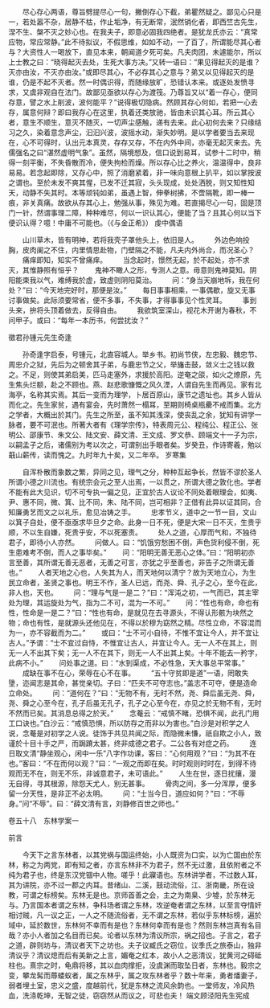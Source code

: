 <!-- { "loadSidebar": true } -->
　　尽心存心两语，尊旨劈提尽心一句，撇倒存心下截，弟瞿然疑之。鄙见心只是一，若处嚣不杂，居静不枯，作止垢净，有无断常，泯然销化者，即西竺古先生，涅不生、槃不灭之妙心也。在我夫子，即意必固我四绝者。是犹龙氏亦云：“真常应物，常应常静。”此不待拟议，不假思维，如如不动，一了百了，所谓能尽其心者与？大资性人一喝放下，直见本来，朝闻道夕死可矣。凡夫肉团，未遽能尔，所以上士教之曰：“晓得起灭去处，生死大事方决。”又转一语曰：“果见得起灭的是谁？灭亦由汝，不灭亦由汝。”或即尽其心，不必存其心之意与？弟又以见得起灭的是谁，仍是不起不灭者。然一时偶识得，而随缘放旷，恐错认本来。或逐处发愤寻求，又虞非观自在法门。故鄙见亟欲以存心为渡筏。乃尊旨又以“着一存心，便同存意，譬之水上削波，波何能平？”说得极切隐病。然顾其存心何如，若把一心去存，属意何辩？即曰我存心在这里，执着还类放驰，皆由未识其心耳。所云其心者，意生不顺生，意灭不随灭，一切声尘感触，递有去来。此心初何去来？只缘结习之久，染着意念声尘，汩汩兴波，波摇水动，渐失妙明。是以学者要当去来现在，心不可得时，认出元本真灵，存存又存，不在内外中间，亦毫无起灭来去。先儒强名之曰“湛然虚明气象”。虽然，隔境想及，信口说到易耳，试参十二时中，稍得一刻平衡，不失昏散而冷，便失拘检而燥。所以存心比之养火，温温得中，良非易易。若念起即除，又存心中，照了消磨紧着，非一味向意根上扒平，如以掌按波之谓也。至於未发不爽其惺，已发不迁其寂，头头现成，处处洒脱，则又知性知天，动静不失其时。本等顽钝如弟，虽遇上智，伸拳树拂，不啻隔靴，即一棒一痕，非关真痛。故欲从存其心上，勉强从事，殊见为难。若直揭尽心一句，固是顶门一针，然谓事理二障，种种难尽，何以一识认其心，便能了当？且其心何以当下便识认得？噫！中庸不可能也。（《与金正希》）
虔中偶语

　　山川草木，皆有明神，若将我壳子罩他头上，依旧是人。
　　外边色响投胸，皮肉阑之不住，内里情思赴物，门壁隔之不能，凡夫内外尚合，而况圣心？
　　痛痒即知，知实不曾痛痒。
　　当念起时，憬然无起，於不起处，亦不求灭，其惟静照有恒乎？
　　鬼神不瞰人之形，专测人之意。毋意则鬼神莫知。阴阳能束我以气，难缚我於虚，致虚则阴阳莫治。
　　问：“身当天崩地坼，我在何处？”曰：“今天地完好时，那便是汝。”
　　每日事事相乘，一事偶歇，旋又无事讨事做矣。此际须要常省，便不多事，不失事，才得事事见个性灵耳。
　　事到头来，拚将头顶着做去，反得自由。
　　我欲筑室深山，视花木开谢为春秋，不问甲子。或曰：“每年一本历书，何尝扰汝？”

徵君孙锺元先生奇逢

　　孙奇逢字启泰，号锺元，北直容城人。举乡书。初尚节侠，左忠毅、魏忠节、周忠介之狱，先后为之顿舍其子弟，与鹿忠节之父，举旛击鼓，敛义士之钱以救之。不足，则使其弟启美，匹马走塞外，求援於高阳。逆奄之燄，如火之燎原，先生焦头烂额，赴之不顾也。燕、赵悲歌慷慨之风久湮，人谓自先生而再见。家有北海亭，名称其实焉。其后一变而为理学，卜居百原山，康节之遗址也。其乡人皆从而化之。先生家贫，遇有宴会，先时萧然一榻耳，至期则椅桌瓶罍不戒而集。北方之学者，大概出於其门。先生之所至，虽不知其浅深，使丧乱之余，犹知有讲学一脉者，要不可泯也。所著大者有《理学宗传》，特表周元公、程纯公、程正公、张明公、邵康节、朱文公、陆文安、薛文清、王文成、罗文恭、顾端文十一子为宗，以嗣孟子之后，诸儒别为考以次之，可谓别出手眼者矣。岁癸丑，作诗寄羲，勉以蕺山薪传，读而愧之。九时年九十矣，又二年卒。
岁寒集

　　自浑朴散而象数之繁，异同之见，理气之分，种种互起争长，然皆不谬於圣人所谓小德之川流也。有统宗会元之至人出焉，一以贯之，所谓大德之敦化也。学者不能有此大见识，切不可专执一偏之见，正宜於古人议论不同处着眼理会，如夷、尹、惠不同，微、箕、比不同，朱、陆不同，岂可相非？正借有此异以证其同，合知廉勇艺而文之以礼乐，愈见冶铸之手。
　　忠孝节义，道中之一节一目，文山以箕子自处，便不亟亟求毕旦夕之命。此身一日不死，便是大宋一日不灭，生贵乎顺，不以生自嫌，死贵乎安，不以死塞责。
　　处人之道，心厚而气和，不独待君子，即待小人亦然。
　　问做人。曰：“饥饿穷愁困不倒，声色货利侵不倒，死生患难考不倒，而人之事毕矣。”
　　问：“阳明无善无恶心之体。”曰：“阳明初亦言至善，其所谓无善无恶者，无善之可言，亦犹之乎至善也，非告子之所谓无善也。”
　　人者天地之心也，人失其为人，而天地何以清宁？故为天地立心，为生民立命者，圣贤之事也。明王不作，圣人已远，而尧、舜、孔子之心，至今在此，非人也，天也。
　　问：“理与气是一是二？”曰：“浑沌之初，一气而已，其主宰处为理，其运旋处为气，指为二不可，混为一不可。”
　　问：“性也有命，命也有性，性命是一是二？”曰：“性也有命，是就见在去寻源头，不得认形骸为块然之物；命也有性，是就源头还他见在，不得以於穆为窈然之精。尽性立命，不容混而为一，亦不容截而为二。”
　　或曰：“士不可小自待，不惟不宜让今人，并不宜让古人。”予谓：“士不宜过自恃，不惟宜让古人，并宜让今人。无一人不在其上，则无一人不出其下矣；无一人不在其下，则无一人不出其上矣。十年不能去一矜字，此病不小。”
　　问处事之道。曰：“水到渠成，不必性急，天大事总平常事。”
　　成缺在事不在心，荣辱在心不在事。
　　“五十守贫即是道”一语，罔敢失墬，迩闻志是其命，甚觉亲切。子曰：“匹夫不可夺志也。”盖志不可夺，便是造命立命处。
　　问：“道何在？”曰：“无物不有，无时不然，尧、舜后虽无尧、舜，尧、舜之心至今在，孔子后虽无孔子，孔子之心至今在，亦见之於无物不有，无时不然而已矣。其消息总得之於天。”
　　念菴云：“戒慎不睹，恐惧不闻，此孔门用工口诀也。”白沙云：“戒慎恐惧，所以防存之而非以为害也。”白沙是对积学之人说，念菴是对初学之人说。徒饰于共见共闻之际，而隐微未慊，祇自欺之小人，致谨於十目十手之严，而跼蹐太甚，终非成德之君子。二公各有对症之药。
　　连日取文清“静坐观心，闲中一乐”八字作功课，客曰：“心何用观？”曰：“为其不在也。”客曰：“不在而何以观？”曰：“一观之而即在矣。时时观则时时在，到得不待观而无不在，则无不乐，非诚意君子，未可语此。”
　　人生在世，逐日扰攘，漫无自得，寻其根源，除怨天尤人，别无甚事。
　　骨肉之间，多一分浑厚，便多留一分天性，是非正不必太明。
　　问：“士当今日，道应如何？”曰：“不辱身。”问“不辱”。曰：“薛文清有言，刘静修百世之师也。”



卷五十八　东林学案一

前言

　　今天下之言东林者，以其党祸与国运终始，小人既资为口实，以为亡国由於东林，称之为两党，即有知之者，亦言东林非不为君子，然不无过激，且依附者之不纯为君子也，终是东汉党锢中人物。嗟乎！此寱语也。东林讲学者，不过数人耳，其为讲院，亦不过一郡之内耳。昔绪山、二溪，鼓动流俗，江、浙南畿，所在设教，可谓之标榜矣。东林无是也。京师首善之会，主之为南臬、少墟，於东林无与。乃言国本者谓之东林，争科场者谓之东林，攻逆奄者谓之东林，以至言夺情奸相讨贼，凡一议之正，一人之不随流俗者，无不谓之东林，若似乎东林标榜，遍於域中，延於数世，东林何不幸而有是也？东林何幸而有是也？然则东林岂真有名目哉？亦小人者加之名目而已矣。论者以东林为清议所宗，祸之招也。子言之，君子之道，辟则坊与，清议者天下之坊也。夫子议臧氏之窃位，议季氏之旅泰山，独非清议乎？清议熄而后有美新之上言，媚奄之红本，故小人之恶清议，犹黄河之碍砥柱也。熹宗之时，龟鼎将移，其以血肉撑拒，没虞渊而取坠日者，东林也。毅宗之变，攀龙髯而蓐蝼蚁者，属之东林乎，属之攻东林者乎？数十年来，勇者燔妻子，弱者埋土室，忠义之盛，度越前代，犹是东林之流风余韵也。一堂师友，冷风热血，洗涤乾坤，无智之徒，窃窃然从而议之，可悲也夫！
端文顾泾阳先生宪成

